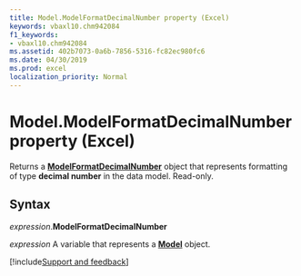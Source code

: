 ```yaml
---
title: Model.ModelFormatDecimalNumber property (Excel)
keywords: vbaxl10.chm942084
f1_keywords:
- vbaxl10.chm942084
ms.assetid: 402b7073-0a6b-7856-5316-fc82ec980fc6
ms.date: 04/30/2019
ms.prod: excel
localization_priority: Normal
---
```



# Model.ModelFormatDecimalNumber property (Excel)

Returns a **[ModelFormatDecimalNumber](Excel.modelformatdecimalnumber.md)** object that represents formatting of type **decimal number** in the data model. Read-only.


## Syntax

_expression_.**ModelFormatDecimalNumber**

_expression_ A variable that represents a **[Model](Excel.Model.md)** object.




[!include[Support and feedback](~/includes/feedback-boilerplate.md)]